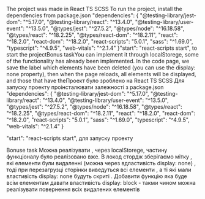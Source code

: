 The project was made in React TS SCSS To run the project, install the dependencies from package.json "dependencies": { "@testing-library/jest-dom": "^5.17.0", "@testing-library/react": "^13.4.0", "@testing-library/user-event": "^13.5.0", "@types/jest": "^27.5.2", "@types/node": "^16.18.58", "@types/react": "^18.2.25", "@types/react-dom": "^18.2.11", "react": "^18.2.0", "react-dom": "^18.2.0", "react-scripts": "5.0.1", "sass": "^1.69.0", "typescript": "^4.9.5", "web-vitals": "^2.1.4" }"start": "react-scripts start", to start the projectBonus taskYou can implement it through localStorege, some of the functionality has already been implemented. In the code page, we save the label which elements have been deleted (you can use the display: none property), then when the page reloads, all elements will be displayed, and those that have theПроект було зроблено на React TS SCSS Для запуску проекту проінсталювати залежності з package.json "dependencies": { "@testing-library/jest-dom": "^5.17.0", "@testing-library/react": "^13.4.0", "@testing-library/user-event": "^13.5.0", "@types/jest": "^27.5.2", "@types/node": "^16.18.58", "@types/react": "^18.2.25", "@types/react-dom": "^18.2.11", "react": "^18.2.0", "react-dom": "^18.2.0", "react-scripts": "5.0.1", "sass": "^1.69.0", "typescript": "^4.9.5", "web-vitals": "^2.1.4" }

"start": "react-scripts start", для запуску проекту


Bonuse task 
Можна реалізувати , через localStorege, частину функціоналу було реалізовано вже. В локод стордж зберігаємо мітку , які елементи були видаленні (можна через вдластивість display: none) , тоді при перезагрузці сторінки виведуться всі елементи , а ті які мали властивість display: none будуть скриті . Добавити функцію яка буде всім елементам давати властивість display: block - такми чином можна реалізувати повернення всіх видалених елементів 
